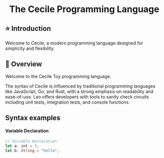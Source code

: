 
<h1 align="center">The Cecile Programming Language</h1>

<p align="center">
  
</p>


## ⭐ Introduction

Welcome to Cecile, a modern programming language designed for simplicity and flexibility.

## 🍎 Overview

Welcome to the Cecile Toy programming language.

The syntax of Cecile is influenced by traditional programming languages like JavaScript, Go, and Rust, with a strong emphasis on readability and ease-of-use.
Leo offers developers with tools to sanity check circuits including unit tests, integration tests, and console functions.


## Syntax examples

#### Variable Declaration
```rust
// Variable Declaration
let a: int = 1;
let b: String = "hello";
```


